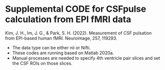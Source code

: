 # Supplemental CODE for CSFpulse calculation from EPI fMRI data
Kim, J. H., Im, J. G., & Park, S. H. (2022). Measurement of CSF pulsation from EPI-based human fMRI. Neuroimage, 257, 119293.

- The data type can be either nii or Nifti.
- These codes are running based on Matlab 2020a.
- Manual processes are needed to specify 4th ventricle pair slices and set the CSF ROIs on those slices.
